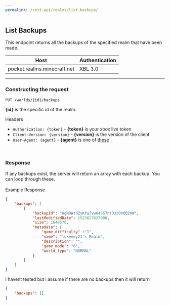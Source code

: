 ```yaml
---
permalink: /rest-api/realms/list-backups/
---
```

## List Backups
This endpoint returns all the backups of the specified realm that have been made.

| Host                        | Authentication |
| --------------------------- | -------------- |
| pocket.realms.minecraft.net | XBL 3.0        |

---

### Constructing the request
```
PUT /worlds/{id}/backups
```

**{id}** is the specific id of the realm.   

Headers  
* `Authorization: {token}`    - **{token}** is your xbox live token  
* `Client-Version: {version}` - **{version}** is the version of the client
* `User-Agent: {agent}`       - **{agent}** is one of [these](../#user-agents)

<br>

### Response
If any backups exist, the server will return an array with each backup. You can loop through these.  
<br>
Example Response
```json
{
    "backups": [
        {
            "backupId": "ogNOWtdZyKfaJvwO4SS7nt3JzOVOQ2HW",
            "lastModifiedDate": 1523827627000,
            "size": 1648576,
            "metadata": {
                "game_difficulty" :"1",
                "name": "lukeeey21's Realm",
                "description": "",
                "game_mode": "0",
                "world_type": "NORMAL"
            }
        }
    ]
}
```

I havent tested but i assume if there are no backups then it will return
```json
{
    "backups": []
}
```
